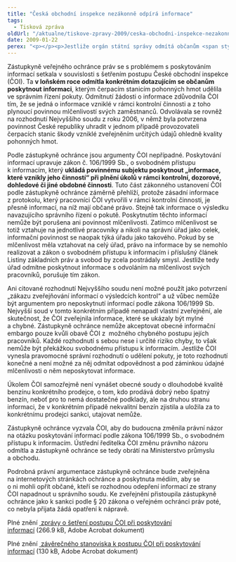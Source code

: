 ```yaml
---
title: "Česká obchodní inspekce nezákonně odpírá informace"
tags:
  - Tisková zpráva
oldUrl: "/aktualne/tiskove-zpravy-2009/ceska-obchodni-inspekce-nezakonne-odpira-informace"
date: 2009-01-22
perex: "<p></p><p>Jestliže orgán státní správy odmítá občanům <span style=\"FONT-WEIGHT: bold\">poskytnout informace</span> o výsledcích správního řízení bez zákonného důvodu, porušuje tím zákon. Setrvávání na takovém postoji navíc vážným způsobem podkopává léta pečlivě budovaný systém transparentnosti a otevřenosti veřejné správy.</p>"
---
```


<!-- imported from the old website -->

<p class="Normln-web" style="TEXT-DECORATION: none">Zástupkyně veřejného ochránce práv se s problémem s poskytováním informací setkala v souvislosti s šetřením postupu České obchodní inspekce (ČOI). Ta <span style="FONT-WEIGHT: bold">v loňském roce </span><span style="FONT-WEIGHT: bold">odmítla </span><span style="FONT-WEIGHT: bold">konkrétním </span><span style="FONT-WEIGHT: bold">dotazujícím se občanům poskytnout informaci</span>, kterým čerpacím stanicím pohonných hmot udělila ve správním řízení pokuty. Odmítnutí žádosti o informace zdůvodnila ČOI tím, že se jedná o informace vzniklé v rámci kontrolní činnosti a z toho plynoucí povinnou mlčenlivostí svých zaměstnanců. Odvolávala se rovněž na rozhodnutí Nejvyššího soudu z roku 2006, v němž byla potvrzena povinnost České republiky uhradit v jednom případě provozovateli čerpacích stanic škody vzniklé zveřejněním určitých údajů ohledně kvality pohonných hmot.</p><p class="Normln-web" style="TEXT-DECORATION: none">Podle zástupkyně ochránce jsou argumenty ČOI nepřípadné. Poskytování informací upravuje zákon č. 106/1999 Sb., o svobodném přístupu k informacím, který <span style="FONT-WEIGHT: bold">ukládá povinnému subjektu poskytnou</span><span style="FONT-WEIGHT: bold">t</span><span style="FONT-WEIGHT: bold"> „informace, které vznikly jeho činností</span><span style="FONT-WEIGHT: bold">“</span><span style="FONT-WEIGHT: bold"> při plnění úkolů v rámci kontrolní, dozorové, </span><span style="FONT-WEIGHT: bold">dohledové</span><span style="FONT-WEIGHT: bold"> či jiné obdobné činnosti</span>. Tuto část zákonného ustanovení ČOI podle zástupkyně ochránce záměrně přehlíží, protože zásadní informace z protokolu, který pracovníci ČOI vytvořili v rámci kontrolní činnosti, je přesně informací, na níž mají občané právo. Stejně tak informace o výsledku navazujícího správního řízení o pokutě. Poskytnutím těchto informací nemůže být porušena ani povinnost mlčenlivosti. Zatímco mlčenlivost se totiž vztahuje na jednotlivé pracovníky a nikoli na správní úřad jako celek, informační povinnost se naopak týká úřadu jako takového. Pokud by se mlčenlivost měla vztahovat na celý úřad, právo na informace by se nemohlo realizovat a zákon o svobodném přístupu k informacím i příslušný článek Listiny základních práv a svobod by zcela postrádaly smysl. Jestliže tedy úřad odmítne poskytnout informace s odvoláním na mlčenlivost svých pracovníků, porušuje tím zákon.</p><p class="Normln-web" style="TEXT-DECORATION: none">Ani citované rozhodnutí Nejvyššího soudu není možné použít jako potvrzení „zákazu zveřejňování informací o výsledcích kontrol“ a už vůbec nemůže být argumentem pro neposkytnutí informací podle zákona 106/1999 Sb. Nejvyšší soud v tomto konkrétním případě nenapadl vlastní zveřejnění, ale skutečnost, že ČOI zveřejnila informace, které se ukázaly být mylné a chybné. Zástupkyně ochránce nemůže akceptovat obecné informační embargo pouze kvůli obavě ČOI z  možného chybného postupu jejích pracovníků. Každé rozhodnutí s sebou nese i určité riziko chyby, to však nemůže být překážkou svobodnému přístupu k informacím. Jestliže ČOI vynesla pravomocné správní rozhodnutí o udělení pokuty, je toto rozhodnutí konečné a není možné za něj odmítat odpovědnost a pod záminkou údajné mlčenlivosti o něm neposkytovat informace.</p><p class="Normln-web" style="TEXT-DECORATION: none">Úkolem ČOI samozřejmě není vynášet obecné soudy o dlouhodobé kvalitě benzínu konkrétního prodejce, o tom, kdo prodává dobrý nebo špatný benzín, neboť pro to nemá dostatečné podklady, ale na druhou stranu informaci, že v konkrétním případě nekvalitní benzín zjistila a uložila za to konkrétnímu prodejci sankci, utajovat nemůže.</p><p class="Normln-web" style="TEXT-DECORATION: none">Zástupkyně ochránce vyzvala ČOI, aby do budoucna změnila právní názor na otázku poskytování informací podle zákona 106/1999 Sb., o svobodném přístupu k informacím. Ústřední ředitelka ČOI změnu právního názoru odmítla a zástupkyně ochránce se tedy obrátí na Ministerstvo průmyslu a obchodu.</p><p class="Normln-web" style="TEXT-DECORATION: none">Podrobná právní argumentace zástupkyně ochránce bude zveřejněna na internetových stránkách ochránce a poskytnuta médiím, aby se o ni mohli opřít občané, kteří se rozhodnou odepření informací ze strany ČOI napadnout u správního soudu. Ke zveřejnění přistoupila zástupkyně ochránce jako k sankci podle § 20 zákona o veřejném ochránci práv poté, co nebyla přijata žádá opatření k nápravě.</p><p class="Normln-web">Plné znění <a title="Otevření do nového okna" href="https://www.ochrance.cz/fileadmin/user_upload/STANOVISKA/pravo_na_informace/Vysledky_statni_kontroly/3186-08-DS-COI-ZZ.pdf" target="_blank"><img alt="" src="https://www.ochrance.cz/typo3/ext/od_linkdesc/icons/pdf.gif" class="od_linkdesc_icon" /> zprávy o šetření postupu ČOI při poskytování informací</a> (266.9 kB, Adobe Acrobat dokument)</p><p class="Normln-web" style="TEXT-DECORATION: none">Plné znění <a title="Otevření do nového okna" href="https://www.ochrance.cz/fileadmin/user_upload/STANOVISKA/pravo_na_informace/Vysledky_statni_kontroly/3186-08-DS-COI-ZSO.pdf" target="_blank"><img alt="" src="https://www.ochrance.cz/typo3/ext/od_linkdesc/icons/pdf.gif" class="od_linkdesc_icon" /> závěrečného stanoviska k postupu ČOI při poskytování informací</a> (130 kB, Adobe Acrobat dokument)</p><p class="Normln-web"> </p><p class="Normln-web"> </p>
